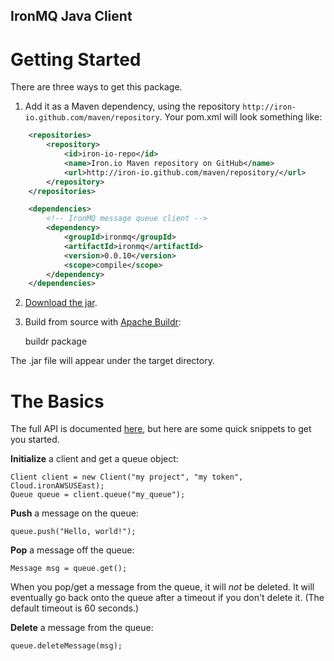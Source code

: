 IronMQ Java Client
----------------

Getting Started
===============
There are three ways to get this package.

1. Add it as a Maven dependency, using the repository
   `http://iron-io.github.com/maven/repository`. Your pom.xml will look
   something like:

```xml
    <repositories>
        <repository>
            <id>iron-io-repo</id>
            <name>Iron.io Maven repository on GitHub</name>
            <url>http://iron-io.github.com/maven/repository/</url>
        </repository>
    </repositories>

    <dependencies>
        <!-- IronMQ message queue client -->
        <dependency>
            <groupId>ironmq</groupId>
            <artifactId>ironmq</artifactId>
            <version>0.0.10</version>
            <scope>compile</scope>
        </dependency>
    </dependencies>
```

2. [Download the jar](https://github.com/iron-io/iron_mq_java/downloads).

3. Build from source with [Apache Buildr](http://buildr.apache.org):

    buildr package

The .jar file will appear under the target directory.

The Basics
==========
The full API is documented [here](http://iron-io.github.io/iron_mq_java/), but
here are some quick snippets to get you started.

**Initialize** a client and get a queue object:

    Client client = new Client("my project", "my token", Cloud.ironAWSUSEast);
    Queue queue = client.queue("my_queue");

**Push** a message on the queue:

    queue.push("Hello, world!");

**Pop** a message off the queue:

    Message msg = queue.get();

When you pop/get a message from the queue, it will *not* be deleted. It will
eventually go back onto the queue after a timeout if you don't delete it. (The
default timeout is 60 seconds.)

**Delete** a message from the queue:

    queue.deleteMessage(msg);
